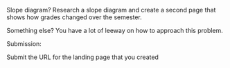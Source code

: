 
Slope diagram?  Research a slope diagram and create a second page that shows how grades changed over the semester.


Something else?  You have a lot of leeway on how to approach this problem.

Submission:

Submit the URL for the landing page that you created
